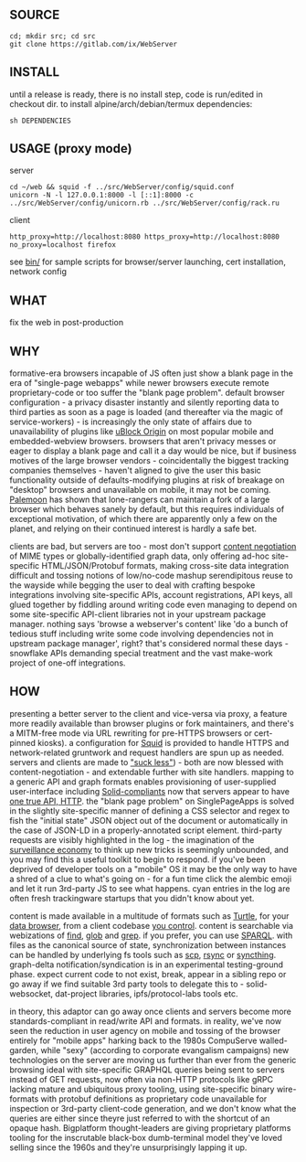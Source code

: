 ## SOURCE
    cd; mkdir src; cd src
    git clone https://gitlab.com/ix/WebServer

## INSTALL

until a release is ready, there is no install step, code is run/edited in checkout dir. to install alpine/arch/debian/termux dependencies:

    sh DEPENDENCIES

## USAGE (proxy mode)

server

    cd ~/web && squid -f ../src/WebServer/config/squid.conf
    unicorn -N -l 127.0.0.1:8000 -l [::1]:8000 -c ../src/WebServer/config/unicorn.rb ../src/WebServer/config/rack.ru

client

    http_proxy=http://localhost:8080 https_proxy=http://localhost:8080 no_proxy=localhost firefox

see [bin/](bin/) for sample scripts for browser/server launching, cert installation, network config

## WHAT

fix the web in post-production

## WHY

formative-era browsers incapable of JS often just show a blank page in the era of "single-page webapps" while newer browsers execute remote proprietary-code or too suffer the "blank page problem". default browser configuration - a privacy disaster instantly and silently reporting data to third parties as soon as a page is loaded (and thereafter via the magic of service-workers) - is increasingly the only state of affairs due to unavailability of plugins like [uBlock Origin](https://github.com/gorhill/uBlock) on most popular mobile and embedded-webview browsers. browsers that aren't privacy messes or eager to display a blank page and call it a day would be nice, but if business motives of the large browser vendors - coincidentally the biggest tracking companies themselves - haven't aligned to give the user this basic functionality outside of defaults-modifying plugins at risk of breakage on "desktop" browsers and unavailable on mobile, it may not be coming. [Palemoon](https://forum.palemoon.org/) has shown that lone-rangers can maintain a fork of a large browser which behaves sanely by default, but this requires individuals of exceptional motivation, of which there are apparently only a few on the planet, and relying on their continued interest is hardly a safe bet.

clients are bad, but servers are too - most don't support [content negotiation](https://www.w3.org/DesignIssues/Conneg) of MIME types or globally-identified graph data, only offering ad-hoc site-specific HTML/JSON/Protobuf formats, making cross-site data integration difficult and tossing notions of low/no-code mashup serendipitous reuse to the wayside while begging the user to deal with crafting bespoke integrations involving site-specific APIs, account registrations, API keys, all glued together by fiddling around writing code even managing to depend on some site-specific API-client libraries not in your upstream package manager. nothing says 'browse a webserver's content' like 'do a bunch of tedious stuff including write some code involving dependencies not in upstream package manager', right? that's considered normal these days  - snowflake APIs demanding special treatment and the vast make-work project of one-off integrations.

## HOW

presenting a better server to the client and vice-versa via proxy, a feature more readily available than browser plugins or fork maintainers, and there's a MITM-free mode via URL rewriting for pre-HTTPS browsers or cert-pinned kiosks). a configuration for [Squid](http://www.squid-cache.org/) is provided to handle HTTPS and network-related gruntwork and request handlers are spun up as needed. servers and clients are made to ["suck less"](http://suckless.org/philosophy/)) - both are now blessed with content-negotiation - and extendable further with site handlers. mapping to a generic API and graph formats enables provisioning of user-supplied user-interface including [Solid-compliants](https://gitter.im/solid/specification) now that servers appear to have [one true API, HTTP](https://ruben.verborgh.org/blog/2013/11/29/the-lie-of-the-api/). the "blank page problem" on SinglePageApps is solved in the slightly site-specific manner of defining a CSS selector and regex to fish the "initial state" JSON object out of the document or automatically in the case of JSON-LD in a properly-annotated script element. third-party requests are visibly highlighted in the log - the imagination of the [surveillance economy](https://news.harvard.edu/gazette/story/2019/03/harvard-professor-says-surveillance-capitalism-is-undermining-democracy/) to think up new tricks is seemingly unbounded, and you may find this a useful toolkit to begin to respond. if you've been deprived of developer tools on a "mobile" OS it may be the only way to have a shred of a clue to what's going on - for a fun time click the alembic emoji and let it run 3rd-party JS to see what happens. cyan entries in the log are often fresh trackingware startups that you didn't know about yet.

content is made available in a multitude of formats such as [Turtle](https://en.wikipedia.org/wiki/Turtle_(syntax)), for your [data browser](https://github.com/solid/data-kitchen), from a client codebase [you control](https://www.gnu.org/philosophy/keep-control-of-your-computing.en.html#content). content is searchable via webizations of [find](https://www.gnu.org/software/findutils/manual/html_mono/find.html), [glob](https://en.wikipedia.org/wiki/Glob_(programming)) and [grep](https://www.gnu.org/software/grep/manual/grep.html). if you prefer, you can use [SPARQL](https://github.com/ruby-rdf/sparql). with files as the canonical source of state, synchronization between instances can be handled by underlying fs tools such as [scp](https://github.com/openssh/openssh-portable/blob/master/scp.c), [rsync](https://wiki.archlinux.org/index.php/Rsync) or [syncthing](https://syncthing.net/). graph-delta notification/syndication is in an experimental testing-ground phase. expect current code to not exist, break, appear in a sibling repo or go away if we find suitable 3rd party tools to delegate this to - solid-websocket, dat-project libraries, ipfs/protocol-labs tools etc. 

in theory, this adaptor can go away once clients and servers become more standards-compliant in read/write API and formats. in reality, we've now seen the reduction in user agency on mobile and tossing of the browser entirely for "mobile apps" harking back to the 1980s CompuServe walled-garden, while "sexy" (according to corporate evangalism campaigns) new technologies on the server are moving us further than ever from the generic browsing ideal with site-specific GRAPHQL queries being sent to servers instead of GET requests, now often via non-HTTP protocols like gRPC lacking mature and ubiquitous proxy tooling, using site-specific binary wire-formats with protobuf definitions as proprietary code unavailable for inspection or 3rd-party client-code generation, and we don't know what the queries are either since theyre just referred to with the shortcut of an opaque hash. Bigplatform thought-leaders are giving proprietary platforms tooling for the inscrutable black-box dumb-terminal model they've loved selling since the 1960s and they're unsurprisingly lapping it up.

